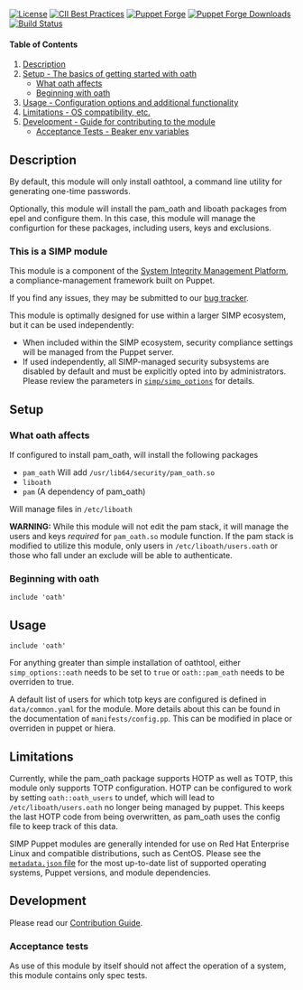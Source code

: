 [![License](https://img.shields.io/:license-apache-blue.svg)](http://www.apache.org/licenses/LICENSE-2.0.html)
[![CII Best Practices](https://bestpractices.coreinfrastructure.org/projects/73/badge)](https://bestpractices.coreinfrastructure.org/projects/73)
[![Puppet Forge](https://img.shields.io/puppetforge/v/simp/oath.svg)](https://forge.puppetlabs.com/simp/oath)
[![Puppet Forge Downloads](https://img.shields.io/puppetforge/dt/simp/oath.svg)](https://forge.puppetlabs.com/simp/oath)
[![Build Status](https://travis-ci.org/simp/pupmod-simp-oath.svg)](https://travis-ci.org/simp/pupmod-simp-oath)

#### Table of Contents

1. [Description](#description)
2. [Setup - The basics of getting started with oath](#setup)
    * [What oath affects](#what-oath-affects)
    * [Beginning with oath](#beginning-with-oath)
3. [Usage - Configuration options and additional functionality](#usage)
4. [Limitations - OS compatibility, etc.](#limitations)
5. [Development - Guide for contributing to the module](#development)
    * [Acceptance Tests - Beaker env variables](#acceptance-tests)

## Description

By default, this module will only install oathtool, a command line utility for
generating one-time passwords. 

Optionally, this module will install the pam_oath and liboath packages from epel
and configure them. In this case, this module will manage the configurtion for
these packages, including users, keys and exclusions.

### This is a SIMP module

This module is a component of the [System Integrity Management
Platform](https://simp-project.com), a
compliance-management framework built on Puppet.

If you find any issues, they may be submitted to our [bug
tracker](https://simp-project.atlassian.net/).

This module is optimally designed for use within a larger SIMP ecosystem, but
it can be used independently:

 * When included within the SIMP ecosystem, security compliance settings will
   be managed from the Puppet server.
 * If used independently, all SIMP-managed security subsystems are disabled by
   default and must be explicitly opted into by administrators.  Please review
   the parameters in
   [`simp/simp_options`](https://github.com/simp/pupmod-simp-simp_options) for
   details.

## Setup

### What oath affects

If configured to install pam_oath, will install the following packages
 
 * `pam_oath`
    Will add `/usr/lib64/security/pam_oath.so`
 * `liboath`
 * `pam` (A dependency of pam_oath)


Will manage files in `/etc/liboath` 

**WARNING:** While this module will not edit the pam stack, it will manage the
users and keys _required_ for `pam_oath.so` module function. If the pam stack is
modified to utilize this module, only users in `/etc/liboath/users.oath` or
those who fall under an exclude will be able to authenticate.


### Beginning with oath

```puppet
include 'oath'
```

## Usage

```puppet
include 'oath'
```
For anything greater than simple installation of oathtool, either
`simp_options::oath` needs to be set to `true` or `oath::pam_oath` needs to be
overriden to true.

A default list of users for which totp keys are configured is defined in
`data/common.yaml` for the module. More details about this can be found in the
documentation of `manifests/config.pp`. This can be modified in place or
overriden in puppet or hiera. 

## Limitations

Currently, while the pam_oath package supports HOTP as well as TOTP, this module
only supports TOTP configuration. HOTP can be configured to work by setting
`oath::oath_users` to undef, which will lead to `/etc/liboath/users.oath` no
longer being managed by puppet. This keeps the last HOTP code from being
overwritten, as pam_oath uses the config file to keep track of this data.

SIMP Puppet modules are generally intended for use on Red Hat Enterprise Linux
and compatible distributions, such as CentOS. Please see the
[`metadata.json` file](./metadata.json) for the most up-to-date list of
supported operating systems, Puppet versions, and module dependencies.

## Development

Please read our [Contribution Guide](http://simp-doc.readthedocs.io/en/stable/contributors_guide/index.html).

### Acceptance tests
As use of this module by itself should not affect the operation of a system,
this module contains only spec tests.
